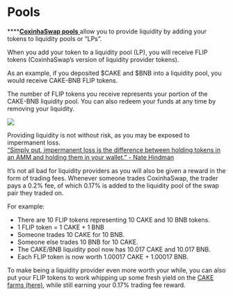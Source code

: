 # Pools

\*\*\*\*[**CoxinhaSwap pools** ](https://exchange.CoxinhaSwap.finance/#/pool)allow you to provide liquidity by adding your tokens to liquidity pools or “LPs”.

When you add your token to a liquidity pool \(LP\), you will receive FLIP tokens \(CoxinhaSwap’s version of liquidity provider tokens\).

As an example, if you deposited $CAKE and $BNB into a liquidity pool, you would receive CAKE-BNB FLIP tokens.

The number of FLIP tokens you receive represents your portion of the CAKE-BNB liquidity pool. You can also redeem your funds at any time by removing your liquidity.

![](https://lh6.googleusercontent.com/2kVPpX68tw74VevgCTEa-Z7Ca0_KGCWJiTOh43A6OROXGPUI1QnoF9bXp2kpSRTrtCUNPvI5UPbrCAuG4oyNEVDkOJp_PsE7pWrCu6PJjrymjEfYgMdsdfogaMt35lffRoRWsbqb)

Providing liquidity is not without risk, as you may be exposed to impermanent loss.  
[“Simply put, impermanent loss is the difference between holding tokens in an AMM and holding them in your wallet.” - Nate Hindman](https://blog.bancor.network/beginners-guide-to-getting-rekt-by-impermanent-loss-7c9510cb2f22)

It’s not all bad for liquidity providers as you will also be given a reward in the form of trading fees. Whenever someone trades CoxinhaSwap, the trader pays a 0.2% fee, of which 0.17% is added to the liquidity pool of the swap pair they traded on.

For example:

* There are 10 FLIP tokens representing 10 CAKE and 10 BNB tokens.
* 1 FLIP token = 1 CAKE + 1 BNB
* Someone trades 10 CAKE for 10 BNB.
* Someone else trades 10 BNB for 10 CAKE.
* The CAKE/BNB liquidity pool now has 10.017 CAKE and 10.017 BNB.
* Each FLIP token is now worth 1.00017 CAKE + 1.00017 BNB.

To make being a liquidity provider even more worth your while, you can also put your FLIP tokens to work whipping up some fresh yield on the [CAKE farms \(here\)](https://CoxinhaSwap.finance/), while still earning your 0.17% trading fee reward.

